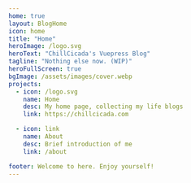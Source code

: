 ```yaml
---
home: true
layout: BlogHome
icon: home
title: "Home"
heroImage: /logo.svg
heroText: "ChillCicada's Vuepress Blog"
tagline: "Nothing else now. (WIP)"
heroFullScreen: true
bgImage: /assets/images/cover.webp
projects:
  - icon: /logo.svg
    name: Home
    desc: My home page, collecting my life blogs
    link: https://chillcicada.com

  - icon: link
    name: About
    desc: Brief introduction of me
    link: /about

footer: Welcome to here. Enjoy yourself!
---
```

